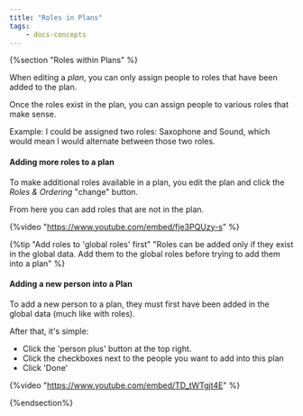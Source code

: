 ```yaml
---
title: "Roles in Plans"
tags: 
    - docs-concepts
---
```

{%section "Roles within Plans" %}

When editing a *plan*, you can only assign people to roles that have been added to the plan.

Once the roles exist in the plan, you can assign people to various roles that make sense.

Example: I could be assigned two roles: Saxophone and Sound, which would mean I would alternate between those two roles.


#### Adding more roles to a plan

To make additional roles available in a plan, you edit the plan and click the *Roles & Ordering* "change" button.

From here you can add roles that are not in the plan.

{%video "https://www.youtube.com/embed/fje3PQUzy-s" %}

{%tip "Add roles to 'global roles' first" "Roles can be added only if they exist in the global data. Add them to the global roles before trying to add them into a plan" %}

#### Adding a new person into a Plan

To add a new person to a plan, they must first have been added in the global data (much like with roles).

After that, it's simple:

- Click the 'person plus' button at the top right.
- Click the checkboxes next to the people you want to add into this plan
- Click 'Done'

{%video "https://www.youtube.com/embed/TD_tWTgjt4E" %}


{%endsection%}

